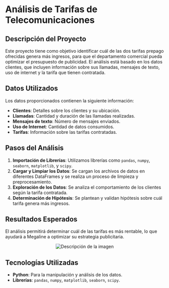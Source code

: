 # Análisis de Tarifas de Telecomunicaciones

## Descripción del Proyecto
Este proyecto tiene como objetivo identificar cuál de las dos tarifas prepago ofrecidas genera más ingresos, para que el departamento comercial pueda optimizar el presupuesto de publicidad. El análisis está basado en los datos clientes, que incluyen información sobre sus llamadas, mensajes de texto, uso de internet y la tarifa que tienen contratada.

## Datos Utilizados
Los datos proporcionados contienen la siguiente información:

- **Clientes**: Detalles sobre los clientes y su ubicación.
- **Llamadas**: Cantidad y duración de las llamadas realizadas.
- **Mensajes de texto**: Número de mensajes enviados.
- **Uso de Internet**: Cantidad de datos consumidos.
- **Tarifas**: Información sobre las tarifas contratadas.

## Pasos del Análisis
1. **Importación de Librerías**: Utilizamos librerías como `pandas`, `numpy`, `seaborn`, `matplotlib`, y `scipy`.
2. **Cargar y Limpiar los Datos**: Se cargan los archivos de datos en diferentes DataFrames y se realiza un proceso de limpieza y preprocesamiento.
3. **Exploración de los Datos**: Se analiza el comportamiento de los clientes según la tarifa contratada.
4. **Determinación de Hipótesis**: Se plantean y validan hipótesis sobre cuál tarifa genera más ingresos.

## Resultados Esperados
El análisis permitirá determinar cuál de las tarifas es más rentable, lo que ayudará a Megaline a optimizar su estrategia publicitaria.
<p align="center">
  <img src="https://github.com/user-attachments/assets/903953f3-08f8-48b1-8370-85c77c348bdb" alt="Descripción de la imagen">
</p>

## Tecnologías Utilizadas
- **Python**: Para la manipulación y análisis de los datos.
- **Librerías**: `pandas`, `numpy`, `matplotlib`, `seaborn`, `scipy`.
